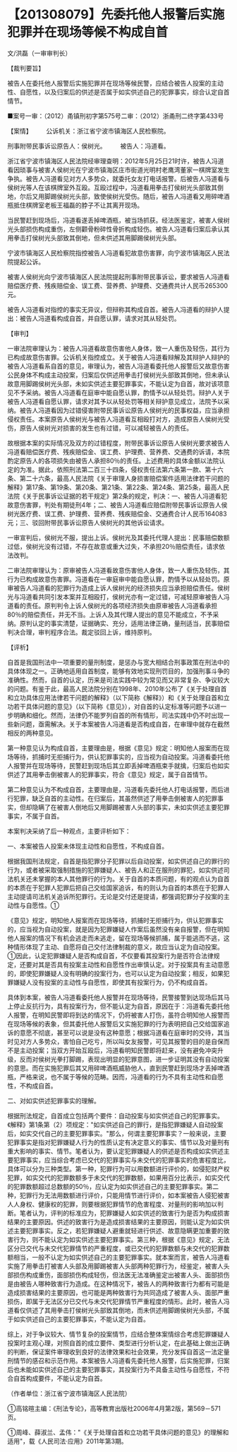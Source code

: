# 【201308079】先委托他人报警后实施犯罪并在现场等候不构成自首

文/洪磊（一审审判长）

【裁判要旨】

被告人在委托他人报警后实施犯罪并在现场等候民警，应结合被告人投案的主动性、自愿性，以及归案后的供述是否属于如实供述自己的犯罪事实，综合认定自首情节。

■案号一审：（2012）甬镇刑初字第575号二审：（2012）浙甬刑二终字第433号

【案情】 　　公诉机关：浙江省宁波市镇海区人民检察院。

刑事附带民事诉讼原告人：侯树光。 　　被告人：冯道看。

浙江省宁波市镇海区人民法院经审理查明：2012年5月25日21时许，被告人冯道看因琐事与被害人侯树光在宁波市镇海区庄市街道光明村老鹰湾董家一棋牌室发生争执。被告人冯道看见对方人多势众，就委托女友打电话报警。后被告人冯道看与侯树光等人在该棋牌室外互殴。互殴过程中，冯道看用拳击打侯树光头部致其倒地，尔后又用脚踢侯树光头部，致使侯树光受伤。随后，被告人冯道看又用碎啤酒瓶抵住棋牌室老板王福磊的脖子不让其离开现场。

当民警赶到现场后，冯道看遂丢掉啤酒瓶，被当场抓获。经法医鉴定，被害人侯树光头部损伤构成重伤，左侧颧骨粉碎性骨折构成轻伤。被告人冯道看归案后承认其用拳击打侯树光头部致其倒地，但未供述其用脚踢侯树光头部。

宁波市镇海区人民检察院指控被告人冯道看犯故意伤害罪，向宁波市镇海区人民法院提起公诉。

被害人侯树光向宁波市镇海区人民法院提起刑事附带民事诉讼，要求被告人冯道看赔偿医疗费、残疾赔偿金、误工费、营养费、护理费、交通费共计人民币265300元。

被告人冯道看对指控的事实无异议，但辩称其构成自首。被告人冯道看的辩护人提出：被告人冯道看构成自首，并自愿认罪，请求对其从轻处罚。

【审判】

一审法院审理认为：被告人冯道看故意伤害他人身体，致一人重伤及轻伤，其行为已构成故意伤害罪。公诉机关指控成立。关于被告人冯道看辩解及其辩护人辩护的被告人冯道看系自首的意见，审理认为，被告人冯道看委托他人报警后又故意伤害公民身体不构成主动投案，归案后仅供述用拳击打侯树光头部致其倒地，但未承认故意用脚踢侯树光头部，未如实供述主要犯罪事实，不能认定为自首，故对该项意见不予采纳。被告人冯道看在庭审中能自愿认罪，酌情予以从轻处罚。辩护人关于被告人冯道看自愿认罪，请求对其予以从轻处罚等相关辩护意见成立，法院予以采纳。被告人冯道看因为过错侵害附带民事诉讼原告人侯树光的民事权益，应当承担侵权责任。本案原告人侯树光与被告人冯道看互相殴打对方，造成原告人侯树光受伤，原告人侯树光对损害的发生也有过错，可以减轻被告人的责任。

故根据本案的实际情况及双方的过错程度，附带民事诉讼原告人侯树光要求被告人冯道看赔偿医疗费、残疾赔偿金、误工费、护理费、营养费、交通费的诉请，本院酌定原告人的各项损失由被告人承担80％的责任。上述费用的具体金额以法院认定的为准。据此，依照刑法第二百三十四条，侵权责任法第六条第一款、第十六条、第二十六条，最高人民法院《关于审理人身损害赔偿案件适用法律若干问题的解释》第17条、第19条、第20条、第21条、第22条、第24条、第25条，最高人民法院《关于民事诉讼证据的若干规定》第2条的规定，判决：一、被告人冯道看犯故意伤害罪，判处有期徒刑4年；二、被告人冯道看应赔偿附带民事诉讼原告人侯树光医疗费、误工费、护理费、营养费、残疾赔偿金、交通费合计人民币164083元；三、驳回附带民事诉讼原告人侯树光的其他诉讼请求。

一审宣判后，侯树光不服，提出上诉。侯树光及其委托代理人提出：民事赔偿数额过低，侯树光没有过错，不存在故意或重大过失，不承担20％赔偿责任，请求依法改判。

二审法院审理认为：原审被告人冯道看故意伤害他人身体，致一人重伤及轻伤，其行为已构成故意伤害罪。冯道看在一审庭审中能自愿认罪，酌情予以从轻处罚。原审被告人冯道看的犯罪行为造成上诉人侯树光的经济损失应当承担赔偿责任。侯树光与冯道看共同引发本案并互相殴打，侯树光亦有一定过错，可减轻原审被告人冯道看的责任。原判判令上诉人侯树光的各项经济损失由原审被告人冯道看承担80％的赔偿责任，并无不当。上诉人及其代理人提出的意见不能成立，不予采纳。原判认定的事实清楚，证据确实、充分，适用法律正确，量刑适当，民事赔偿判决合理，审判程序合法。裁定驳回上诉，维持原判。

【评析】

自首是我国刑法中一项重要的量刑制度，是惩办与宽大相结合刑事政策在刑法中的具体体现之一。正确地适用自首制度，能够有效地实现刑罚目的，加强刑事斗争的准确性。然而，自首的认定，历来是司法实践中较为常见而又非常复杂、争议较大的问题。有鉴于此，最高人民法院分别在1998年、2010年公布了《关于处理自首和立功具体应用法律若干问题的解释》（以下简称《解释》）和《关于处理自首和立功若干具体问题的意见》（以下简称《意见》），对自首的认定标准等问题予以进一步明确和细化。然而，法律仍不能罗列自首的所有情形，司法实践中仍不时出现一些新问题，亟需解决。关于本案被告人冯道看是否构成自首，在审理中就存在截然相反的两种意见。

第一种意见认为构成自首，主要理由是，根据《意见》规定：明知他人报案而在现场等待，抓捕时无拒捕行为，供认犯罪事实的，应当视为自动投案。冯道看委托他人报警并在现场等待，民警赶到现场后其立即丢掉啤酒瓶束手就擒，归案后也如实供述了其用拳击倒被害人的犯罪事实，符合《意见》规定，属于自首情节。

第二种意见认为不构成自首，主要理由是，冯道看先委托他人打电话报警，而后进行犯罪，缺乏自首的主动性。在归案后，其虽然供述了用拳击倒被害人的犯罪事实，但却隐瞒了在被害人倒地后又用脚踢被害人头部的事实，未如实供述主要犯罪事实，不属于自首。

本案判决采纳了后一种观点，主要评析如下：

一、本案被告人投案未体现主动性和自愿性，不构成自首。

根据我国刑法规定，自首是指犯罪分子犯罪以后自动投案，如实供述自己的罪行的行为，或者被采取强制措施的犯罪嫌疑人、被告人和正在服刑的罪犯，如实供述司法机关还未掌握的本人其他罪行的行为。关于自首的本质问题，有的观点认为自首的本质在于犯罪人犯罪后把自己交给国家追诉，有的则认为自首的本质在于犯罪人主动提请司法机关追诉所犯罪行。无论是交付还是提请，都强调犯罪分子投案的主动性与自愿性。①

《意见》规定，明知他人报案而在现场等待，抓捕时无拒捕行为，供认犯罪事实的，应当视为自动投案，就是因为犯罪嫌疑人作案后虽然没有亲自报警，但在明知他人报案的情况下有机会逃走而未逃走，留在现场等候抓捕，属于能逃而不逃，这种情形体现了主动、自愿将自己交付法律制裁的意义，故应当认定为自动投案。①因此，认定犯罪嫌疑人是否构成自首，不仅要看其投案行为是否符合法律规定，还要对其是否具有投案主动性和自愿性作出审慎认定。对于投案具有主动意愿的，即使犯罪嫌疑人没有明确的投案行为，也可以认定为自动投案；相反，如果犯罪嫌疑人没有投案的主动性与自愿性，即使其有投案行为，仍不构成自首。

具体到本案，被告人冯道看委托他人报警并在现场等待，民警接警到达现场后其马上停止反抗行为，具有投案行为，但不能认定为自首，原因在于：冯道看先委托他人报警，在明知民警即将到达的情况下，仍将被害人打伤，虽符合明知他人报警而在现场等候的表象，但其委托他人报警后又实施犯罪的行为表明把自己交给国家追诉的意愿不彻底，甚至可以说是没有这种意愿；根据冯道看在庭审时的交待，其当时见对方人多势众，害怕自己吃亏，所以叫女友报警，可见其报警的目的是自保而不是主动投案；当双方开始互殴后，冯道看明知民警即将赶来，没有避免冲突升级，反而对侯树光拳打脚踢，表现出明显的犯罪意图，进一步证明其没有自动投案的意思。而在实施犯罪后其又用碎啤酒瓶威胁他人，直到民警赶到现场才丢掉啤酒瓶，严格来说，也不属于等候的范畴。因而，冯道看的行为不具有主动性和自愿性，不构成自首。

二、对如实供述犯罪事实的理解。

根据刑法规定，自首成立包括两个要件：自动投案与如实供述自己的犯罪事实。《解释》第1条第（2）项规定："如实供述自己的罪行，是指犯罪嫌疑人自动投案后，如实交代自己的主要犯罪事实。"那么，何谓主要犯罪事实？一般来说，主要犯罪事实是指对犯罪嫌疑人行为的性质认定有决定意义的事实、情节以及对量刑有重大影响的事实、情节。笔者认为，要认定犯罪嫌疑人的供述是否构成如实供述主要犯罪事实，应当综合考虑已交代的犯罪事实与未交代的犯罪事实的危害程度比，具体可以分为三种类型。第一种，犯罪行为可以用数额进行评价的，如侵犯财产权犯罪，如实交代的犯罪数额多于未交代的犯罪数额，如果用百分比表示，如实交代的犯罪数额超过总数额的50％，应认定为如实供述自己的主要犯罪事实。第二种，犯罪行为无法用数额进行评价，只能用情节进行评价，如本案被告人侵犯被害人人身权、健康权的犯罪，则要根据犯罪情节的危害程度、对量刑的影响加以判断。笔者认为，评判的标准应为，犯罪嫌疑人如实供述的致害行为是否为构成损害结果的主要原因。供述的致害行为是造成损害结果的主要原因，则能认定为如实供述主要犯罪事实。反之，若犯罪嫌疑人避重就轻进行供述、故意隐瞒更加重要的致害行为，则不能认定为如实供述主要犯罪事实。第三种，根据《意见》规定，无法区分已交代与未交代犯罪情节的严重程度，或已交代的犯罪数额与未交代的犯罪数额相当，一般不认定为如实供述自己的主要犯罪事实。就本案而言，被告人冯道看实施了用拳击打被害人头部及用脚踢被害人头部两种犯罪行为，经鉴定，被害人头部损伤构成重伤，面部损伤构成轻伤，但法医无法准确鉴定出被害人头、面部损伤是由被告人哪种致害行为造成。在这种情况下，被告人的两种致害行为都有可能是造成损害结果的主要原因，也可能是两种致害行为共同造成了被害人头、面部严重损伤，即属于无法区分已交代与未交代犯罪情节严重程度的情形。此时，被告人冯道看仅供述了其用拳击打侯树光头部致其倒地，而未供述用脚踢侯树光头部，不属于如实供述自己的主要犯罪事实，不能认定为自首。

综上，对于争议较大、情节复杂的投案情节，应结合整体案情综合考虑犯罪嫌疑人投案时主观心理，对照自首的成立要件、类型进行分析认定，在此基础上做出正确的判断，保证案件审理收到良好的法律效果和社会效果，充分发挥自首这一法定量刑情节的感召和示范作用。本案被告人冯道看先委托他人报警，后实施犯罪，归案后也未能如实供述自己的主要犯罪事实，其投案行为不具备主动性与自愿性，不符合自首构成要件，不能认定为自首。

（作者单位：浙江省宁波市镇海区人民法院）

①高铭暄主编：《刑法专论》，高等教育出版社2006年4月第2版，第569－571页。

①周峰、薛淑兰、孟伟："《关于处理自首和立功若干具体问题的意见》的理解和适用"，载《人民司法·应用》2011年第3期。